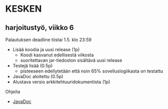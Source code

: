 # KESKEN

## harjoitustyö, viikko 6

Palautuksen deadline tiistai 1.5. klo 23:59

- Lisää koodia ja uusi release (1p)
  - Koodi kasvanut edellisestä viikosta
  - suoritettavan jar-tiedoston sisältävä uusi release
- Testejä lisää (0.5p)
  - pisteeseen edellytetään että noin 65% sovelluslogiikasta on testattu
- JavaDoc aloitettu (0.5p)
- Alustava versio arkkitehtuuridokumentista (1p)

Ohjeita
- [JavaDoc](https://github.com/mluukkai/otm-2018/blob/master/web/javadoc.md)
